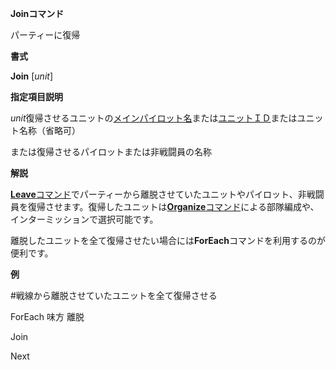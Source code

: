 **Joinコマンド**

パーティーに復帰

**書式**

**Join** [*unit*]

**指定項目説明**

*unit*復帰させるユニットの[メインパイロット名](メインパイロット名.md)または[ユニットＩＤ](ユニットＩＤ.md)またはユニット名称（省略可）

または復帰させるパイロットまたは非戦闘員の名称

**解説**

[**Leave**コマンド](Leaveコマンド.md)でパーティーから離脱させていたユニットやパイロット、非戦闘員を復帰させます。復帰したユニットは[**Organize**コマンド](Organizeコマンド.md)による部隊編成や、インターミッションで選択可能です。

離脱したユニットを全て復帰させたい場合には**ForEach**コマンドを利用するのが便利です。

**例**

#戦線から離脱させていたユニットを全て復帰させる

ForEach 味方 離脱

Join

Next
